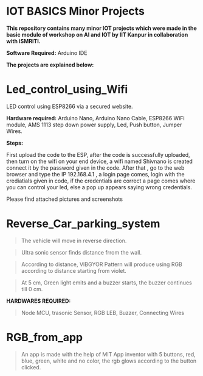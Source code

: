 # IOT BASICS Minor Projects
**This repository contains many minor IOT projects which were made in the basic module of workshop on AI and IOT by IIT Kanpur in collaboration with iSMRITI.** 

**Software Required:**
Arduino IDE

**The projects are explained below:**


# Led_control_using_Wifi
LED control using ESP8266 via a secured website.

**Hardware required:**
Arduino Nano, 
Arduino Nano Cable,
ESP8266 WiFi module,
AMS 1113 step down power supply,
Led,
Push button,
Jumper Wires.

**Steps:**

First upload the code to the ESP, after the code is successfully uploaded, then turn on the wifi on your end device, a wifi named Shivnano is created connect it by the password given in the code. After that , go to the web browser and type the IP 192.168.4.1 , a login page comes, login with the crediatials given in code, if the credentials are correct a page comes where you can control your led, else a pop up appears saying wrong credentials.

Please find attached pictures and screenshots


# Reverse_Car_parking_system


>The vehicle will move in reverse direction.

>Ultra sonic sensor finds distance frrom the wall.

>According to distance, VIBGYOR Pattern will produce using RGB according to distance starting from violet.

>At 5 cm, Green light emits and a buzzer starts, the buzzer continues till 0 cm.

**HARDWARES REQUIRED:**

>Node MCU, trasonic Sensor, RGB LEB, Buzzer, Connecting Wires

# RGB_from_app

> An app is made with the help of MIT App inventor with 5 buttons, red, blue, green, white and no color, the rgb glows according to the button clicked.



